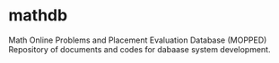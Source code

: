 # mathdb
Math Online Problems and Placement Evaluation Database (MOPPED)
Repository of documents and codes for dabaase system development.
